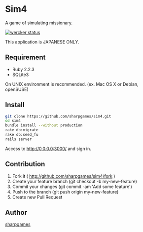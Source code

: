 Sim4
====

A game of simulating missionary.

[![wercker status](https://app.wercker.com/status/418cc1b21870d59b3fcb82b109f3fa49/m "wercker status")](https://app.wercker.com/project/bykey/418cc1b21870d59b3fcb82b109f3fa49)

This application is JAPANESE ONLY. 

## Requirement
* Ruby 2.2.3
* SQLite3

On UNIX environment is recommended. (ex. Mac OS X or Debian, openSUSE)

## Install

```bash
git clone https://github.com/sharpgames/sim4.git
cd sim4
bundle install --without production
rake db:migrate
rake db:seed_fu
rails server
```

Access to http://0.0.0.0:3000/ and sign in.

## Contribution
1. Fork it ( http://github.com/sharpgames/sim4/fork )
2. Create your feature branch (git checkout -b my-new-feature)
3. Commit your changes (git commit -am 'Add some feature')
4. Push to the branch (git push origin my-new-feature)
5. Create new Pull Request

## Author

[sharpgames](https://github.com/sharpgames)

